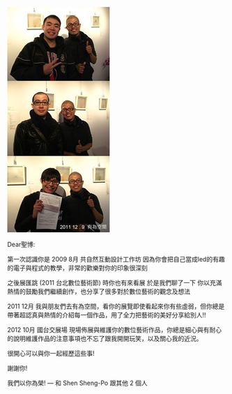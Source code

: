 ![alt tag](https://github.com/aluanwang/Sheng-Po/blob/master/img/HangNineTso.jpg?raw=true)

Dear聖博:

第一次認識你是 2009 8月 共自然互動設計工作坊
因為你會把自己當成led的有趣的電子與程式的教學，非常的歡樂對你的印象很深刻

之後展匯跳 (2011 台北數位藝術節) 時你也有來看展 於是我們聊了一下
你以充滿熱情的鼓勵我們繼續創作，也分享了很多對於數位藝術的觀念及想法

2011 12月 我與朋友們去有為空間，看你的展覽即使看起來你有些虛弱，但你總是帶著超認真與熱情的介紹每一個作品，用了全力把藝術的美好分享給別人!!

2012 10月 國台交展場 現場佈展與維護你的數位藝術作品，你總是細心與有耐心的說明維護作品的注意事項也不忘了跟我開開玩笑，以及關心我的近況。 

很開心可以與你一起經歷這些事!

謝謝你!

我們以你為榮! — 和 Shen Sheng-Po 跟其他 2 個人
